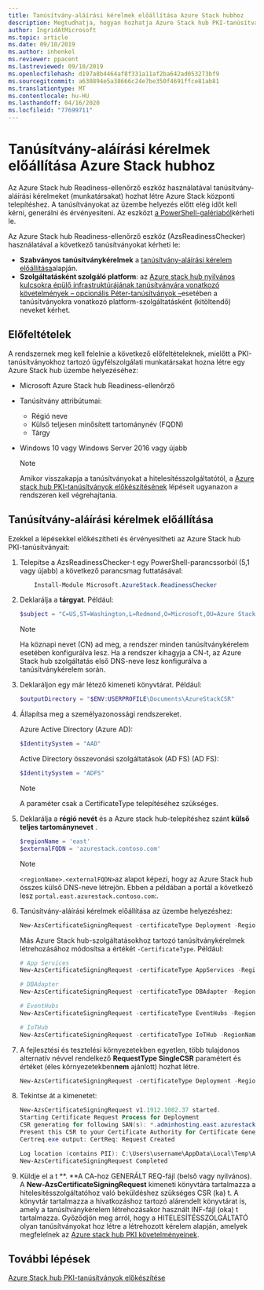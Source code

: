 ```yaml
---
title: Tanúsítvány-aláírási kérelmek előállítása Azure Stack hubhoz
description: Megtudhatja, hogyan hozhatja Azure Stack hub PKI-tanúsítványokhoz tartozó tanúsítvány-aláírási kérelmeket Azure Stack hub integrált rendszerekben.
author: IngridAtMicrosoft
ms.topic: article
ms.date: 09/10/2019
ms.author: inhenkel
ms.reviewer: ppacent
ms.lastreviewed: 09/10/2019
ms.openlocfilehash: d197a8b4464af8f331a11af2ba642ad053273bf9
ms.sourcegitcommit: a630894e5a38666c24e7be350f4691ffce81ab81
ms.translationtype: MT
ms.contentlocale: hu-HU
ms.lasthandoff: 04/16/2020
ms.locfileid: "77699711"
---
```

# <a name="generate-certificate-signing-requests-for-azure-stack-hub"></a>Tanúsítvány-aláírási kérelmek előállítása Azure Stack hubhoz

Az Azure Stack hub Readiness-ellenőrző eszköz használatával tanúsítvány-aláírási kérelmeket (munkatársakat) hozhat létre Azure Stack központi telepítéshez. A tanúsítványokat az üzembe helyezés előtt elég időt kell kérni, generálni és érvényesíteni. Az eszközt [a PowerShell-galériaból](https://aka.ms/AzsReadinessChecker)kérheti le.

Az Azure Stack hub Readiness-ellenőrző eszköz (AzsReadinessChecker) használatával a következő tanúsítványokat kérheti le:

- **Szabványos tanúsítványkérelmek** a [tanúsítvány-aláírási kérelem előállítása](azure-stack-get-pki-certs.md#generate-certificate-signing-requests)alapján.
- **Szolgáltatásként szolgáló platform**: az [Azure stack hub nyilvános kulcsokra épülő infrastruktúrájának tanúsítványára vonatkozó követelmények – opcionális Péter-tanúsítványok –](azure-stack-pki-certs.md#optional-paas-certificates)esetében a tanúsítványokra vonatkozó platform-szolgáltatásként (kitöltendő) neveket kérhet.

## <a name="prerequisites"></a>Előfeltételek

A rendszernek meg kell felelnie a következő előfeltételeknek, mielőtt a PKI-tanúsítványokhoz tartozó ügyfélszolgálati munkatársakat hozna létre egy Azure Stack hub üzembe helyezéséhez:

- Microsoft Azure Stack hub Readiness-ellenőrző
- Tanúsítvány attribútumai:
  - Régió neve
  - Külső teljesen minősített tartománynév (FQDN)
  - Tárgy
- Windows 10 vagy Windows Server 2016 vagy újabb

  > [!NOTE]  
  > Amikor visszakapja a tanúsítványokat a hitelesítésszolgáltatótól, a [Azure stack hub PKI-tanúsítványok előkészítésének](azure-stack-prepare-pki-certs.md) lépéseit ugyanazon a rendszeren kell végrehajtania.

## <a name="generate-certificate-signing-requests"></a>Tanúsítvány-aláírási kérelmek előállítása

Ezekkel a lépésekkel előkészítheti és érvényesítheti az Azure Stack hub PKI-tanúsítványait:

1. Telepítse a AzsReadinessChecker-t egy PowerShell-parancssorból (5,1 vagy újabb) a következő parancsmag futtatásával:

    ```powershell  
        Install-Module Microsoft.AzureStack.ReadinessChecker
    ```

2. Deklarálja a **tárgyat**. Például:

    ```powershell  
    $subject = "C=US,ST=Washington,L=Redmond,O=Microsoft,OU=Azure Stack Hub"
    ```

    > [!NOTE]  
    > Ha köznapi nevet (CN) ad meg, a rendszer minden tanúsítványkérelem esetében konfigurálva lesz. Ha a rendszer kihagyja a CN-t, az Azure Stack hub szolgáltatás első DNS-neve lesz konfigurálva a tanúsítványkérelem során.

3. Deklaráljon egy már létező kimeneti könyvtárat. Például:

    ```powershell  
    $outputDirectory = "$ENV:USERPROFILE\Documents\AzureStackCSR"
    ```

4. Állapítsa meg a személyazonossági rendszereket.

    Azure Active Directory (Azure AD):

    ```powershell
    $IdentitySystem = "AAD"
    ```

    Active Directory összevonási szolgáltatások (AD FS) (AD FS):

    ```powershell
    $IdentitySystem = "ADFS"
    ```
    > [!NOTE]  
    > A paraméter csak a CertificateType telepítéséhez szükséges.

5. Deklarálja a **régió nevét** és a Azure stack hub-telepítéshez szánt **külső teljes tartománynevet** .

    ```powershell
    $regionName = 'east'
    $externalFQDN = 'azurestack.contoso.com'
    ```

    > [!NOTE]  
    > `<regionName>.<externalFQDN>`az alapot képezi, hogy az Azure Stack hub összes külső DNS-neve létrejön. Ebben a példában a portál a következő lesz `portal.east.azurestack.contoso.com`:.  

6. Tanúsítvány-aláírási kérelmek előállítása az üzembe helyezéshez:

    ```powershell  
    New-AzsCertificateSigningRequest -certificateType Deployment -RegionName $regionName -FQDN $externalFQDN -subject $subject -OutputRequestPath $OutputDirectory -IdentitySystem $IdentitySystem
    ```

    Más Azure Stack hub-szolgáltatásokhoz tartozó tanúsítványkérelmek létrehozásához módosítsa a értékét `-CertificateType`. Például:

    ```powershell  
    # App Services
    New-AzsCertificateSigningRequest -certificateType AppServices -RegionName $regionName -FQDN $externalFQDN -subject $subject -OutputRequestPath $OutputDirectory

    # DBAdapter
    New-AzsCertificateSigningRequest -certificateType DBAdapter -RegionName $regionName -FQDN $externalFQDN -subject $subject -OutputRequestPath $OutputDirectory

    # EventHubs
    New-AzsCertificateSigningRequest -certificateType EventHubs -RegionName $regionName -FQDN $externalFQDN -subject $subject -OutputRequestPath $OutputDirectory

    # IoTHub
    New-AzsCertificateSigningRequest -certificateType IoTHub -RegionName $regionName -FQDN $externalFQDN -subject $subject -OutputRequestPath $OutputDirectory
    ```

7. A fejlesztési és tesztelési környezetekben egyetlen, több tulajdonos alternatív névvel rendelkező **RequestType SingleCSR** paramétert és értéket (éles környezetekben**nem** ajánlott) hozhat létre.

    ```powershell  
    New-AzsCertificateSigningRequest -certificateType Deployment -RegionName $regionName -FQDN $externalFQDN -RequestType SingleCSR -subject $subject -OutputRequestPath $OutputDirectory -IdentitySystem $IdentitySystem
    ```

8.  Tekintse át a kimenetet:

    ```powershell  
    New-AzsCertificateSigningRequest v1.1912.1082.37 started.
    Starting Certificate Request Process for Deployment
    CSR generating for following SAN(s): *.adminhosting.east.azurestack.contoso.com,*.adminvault.east.azurestack.contoso.com,*.blob.east.azurestack.contoso.com,*.hosting.east.azurestack.contoso.com,*.queue.east.azurestack.contoso.com,*.table.east.azurestack.contoso.com,*.vault.east.azurestack.contoso.com,adminmanagement.east.azurestack.contoso.com,adminportal.east.azurestack.contoso.com,management.east.azurestack.contoso.com,portal.east.azurestack.contoso.com
    Present this CSR to your Certificate Authority for Certificate Generation: C:\Users\checker\Documents\AzureStackCSR\wildcard_adminhosting_east_azurestack_contoso_com_CertRequest_20191219140359.req
    Certreq.exe output: CertReq: Request Created

    Log location (contains PII): C:\Users\username\AppData\Local\Temp\AzsReadinessChecker\AzsReadinessChecker.log
    New-AzsCertificateSigningRequest Completed
    ```

9.  Küldje el a t **. **A CA-hoz GENERÁLT REQ-fájl (belső vagy nyilvános). A **New-AzsCertificateSigningRequest** kimeneti könyvtára tartalmazza a hitelesítésszolgáltatóhoz való beküldéshez szükséges CSR (ka) t. A könyvtár tartalmazza a hivatkozáshoz tartozó alárendelt könyvtárat is, amely a tanúsítványkérelem létrehozásakor használt INF-fájl (oka) t tartalmazza. Győződjön meg arról, hogy a HITELESÍTÉSSZOLGÁLTATÓ olyan tanúsítványokat hoz létre a létrehozott kérelem alapján, amelyek megfelelnek az [Azure stack hub PKI követelményeinek](azure-stack-pki-certs.md).

## <a name="next-steps"></a>További lépések

[Azure Stack hub PKI-tanúsítványok előkészítése](azure-stack-prepare-pki-certs.md)
